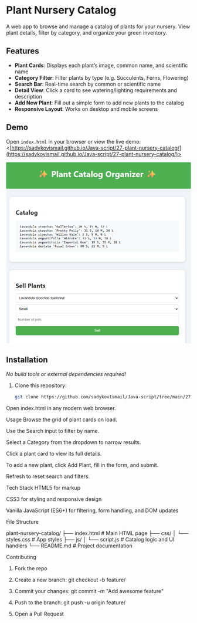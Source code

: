 # Plant Nursery Catalog

A web app to browse and manage a catalog of plants for your nursery. View plant details, filter by category, and organize your green inventory.

## Features

- **Plant Cards**: Displays each plant’s image, common name, and scientific name  
- **Category Filter**: Filter plants by type (e.g. Succulents, Ferns, Flowering)  
- **Search Bar**: Real-time search by common or scientific name  
- **Detail View**: Click a card to see watering/lighting requirements and description  
- **Add New Plant**: Fill out a simple form to add new plants to the catalog  
- **Responsive Layout**: Works on desktop and mobile screens  

## Demo

Open `index.html` in your browser or view the live demo:  
<[https://sadykovismail.github.io/Java-script/27-plant-nursery-catalog/](https://sadykovismail.github.io/Java-script/27-plant-nursery-catalog/)>

![Screenshot of the Plant Nursery Catalog app](./screenshot.png)

## Installation

_No build tools or external dependencies required!_

1. Clone this repository:  
   ```bash
   git clone https://github.com/sadykovIsmail/Java-script/tree/main/27-plant-nursery-catalog
Open index.html in any modern web browser.

Usage
Browse the grid of plant cards on load.

Use the Search input to filter by name.

Select a Category from the dropdown to narrow results.

Click a plant card to view its full details.

To add a new plant, click Add Plant, fill in the form, and submit.

Refresh to reset search and filters.

Tech Stack
HTML5 for markup

CSS3 for styling and responsive design

Vanilla JavaScript (ES6+) for filtering, form handling, and DOM updates

File Structure

plant-nursery-catalog/
├── index.html             # Main HTML page
├── css/
│   └── styles.css         # App styles
├── js/
│   └── script.js          # Catalog logic and UI handlers
└── README.md              # Project documentation

Contributing
1) Fork the repo

2) Create a new branch:
git checkout -b feature/<your-branch-name>

3) Commit your changes:
git commit -m "Add awesome feature"

4) Push to the branch:
git push -u origin feature/<your-branch-name>

5) Open a Pull Request